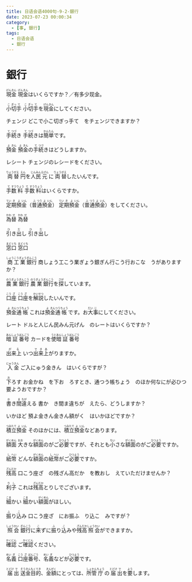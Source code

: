 ```yaml
---
title: 日语会语4000句-9-2-銀行
date: 2023-07-23 00:00:34
category:
  - [事, 銀行]
tags:
  - 日语会语
  - 銀行
---
```


# 銀行

<ruby>現<rt>げん</rt>金<rt>きん</rt></ruby>
<ruby>現<rt>げん</rt>金<rt>きん</rt>はいくらですか？／有多少现金。</ruby>

<!-- more -->

<ruby>小<rt>こ</rt>切<rt>ぎっ</rt>手<rt>て</rt></ruby>
<ruby>小<rt>こ</rt>切<rt>ぎっ</rt>手<rt>て</rt>を<rt></rt>現<rt>げん</rt>金<rt>きん</rt>にしてください。</ruby>

<ruby>チェンジ</ruby>
どこで小こ切ぎっ手て　をチェンジできますか？

<ruby>手<rt>て</rt>続<rt>つづ</rt>き</ruby>
<ruby>手<rt>て</rt>続<rt>つづ</rt>きは<rt></rt>簡<rt>かん</rt>単<rt>たん</rt>です。</ruby>

<ruby>預<rt>よ</rt>金<rt>きん</rt></ruby>
<ruby>預<rt>よ</rt>金<rt>きん</rt>の<rt></rt>手<rt>て</rt>続<rt>つづ</rt>きはどうしますか。</ruby>

<ruby>レシート</ruby>
<ruby>チェンジのレシードをください。</ruby>

<ruby>両<rt>りょう</rt>替<rt>がえ</rt></ruby>
<ruby>円<rt>えん</rt>を<rt></rt>人<rt>じん</rt>民<rt>みん</rt>元<rt>えげん</rt>に<rt></rt>両<rt>りょう</rt>替<rt>がえ</rt>したいんです。</ruby>

<ruby>手<rt>て</rt>数<rt>すう</rt>料<rt>りょう</rt></ruby>
<ruby>手<rt>て</rt>数<rt>すう</rt>料<rt>りょう</rt>はいくらですか。</ruby>

<ruby>定<rt>てい</rt>期<rt>き</rt>預<rt>よ</rt>金<rt>いん</rt>（<rt></rt>普<rt>ふ</rt>通<rt>つう</rt>預<rt>よ</rt>金<rt>いん</rt>）</ruby>
<ruby>定<rt>てい</rt>期<rt>き</rt>預<rt>よ</rt>金<rt>いん</rt>（<rt></rt>普<rt>ふ</rt>通<rt>つう</rt>預<rt>よ</rt>金<rt>いん</rt>）をしてください。</ruby>


<ruby>為<rt>かわ</rt>替<rt>せ</rt></ruby>
<ruby>為<rt>かわ</rt>替<rt>せ</rt></ruby>

<ruby>引<rt>ひ</rt>き<rt></rt>出<rt>だ</rt>し</ruby>
<ruby>引<rt>ひ</rt>き<rt></rt>出<rt>だ</rt>し</ruby>

<ruby>窓<rt>まど</rt>口<rt>ぐち</rt></ruby>
<ruby>窓<rt>まど</rt>口<rt>ぐち</rt></ruby>

<ruby>商<rt>しょう</rt>工<rt>こう</rt>業<rt>ぎょう</rt>銀<rt>ぎん</rt>行<rt>こう</rt></ruby>
商しょう工こう業ぎょう銀ぎん行こう行おこな　うがありますか？

<ruby>農<rt>のう</rt>業<rt>ぎょう</rt>銀<rt>ぎん</rt>行<rt>こう</rt></ruby>
<ruby>農<rt>のう</rt>業<rt>ぎょう</rt>銀<rt>ぎん</rt>行<rt>こう</rt>を<rt></rt>探<rt>さが</rt>しています。</ruby>

<ruby>口<rt>こう</rt>座<rt>ざ</rt></ruby>
<ruby>口<rt>こう</rt>座<rt>ざ</rt>を<rt></rt>解<rt>かい</rt>説<rt>せつ</rt>したいんです。</ruby>

<ruby>預<rt>よ</rt>金<rt>きん</rt>通<rt>つう</rt>帳<rt>ちょう</rt></ruby>
<ruby>これは<rt></rt>預<rt>よ</rt>金<rt>きん</rt>通<rt>つう</rt>帳<rt>ちょう</rt>です。お<rt></rt>大<rt>だい</rt>事<rt>じ</rt>にしてください。</ruby>

<ruby>レート</ruby>
ドルと人じん民みん元げん　のレートはいくらですか？

<ruby>暗<rt>あん</rt>証<rt>しょう</rt>番<rt>ばん</rt>号<rt>ごう</rt></ruby>
<ruby>カードを<rt></rt>使<rt>うと</rt>暗<rt>あん</rt>証<rt>しょう</rt>番<rt>ばん</rt>号<rt>ごう</rt></ruby>

<ruby>出来上<rt>がる</rt></ruby>
<ruby>いつ<rt></rt>出<rt>で</rt>来<rt>き</rt>上<rt>あ</rt>がりますか。</ruby>

<ruby>入<rt>にゅう</rt>金<rt>きん</rt></ruby>
ご入にゅう金きん　はいくらですが？

<ruby>下<rt>お</rt>ろす</ruby>
お金かね　を下お　ろすとき、通つう帳ちょう　のほか何なにが必ひつ要ようおですか？

<ruby>書<rt>か</rt>き<rt></rt>間<rt>ま</rt>違<rt>ちが</rt>える</ruby>
書か　き間ま違ちが　えたら、どうしますか？

<ruby>いかほど</ruby>
預よ金きん金きん額がく　はいかほどですか？

<ruby>積<rt>つみ</rt>立<rt>たて</rt>預<rt>よ</rt>金<rt>いん</rt></ruby>
<ruby>そのほかには、<rt></rt>積<rt>つみ</rt>立<rt>たて</rt>預<rt>よ</rt>金<rt>いん</rt>などあります。</ruby>

<ruby>額<rt>がく</rt>面<rt>めん</rt></ruby>
<ruby>大<rt>おお</rt>きな<rt></rt>額<rt>がく</rt>面<rt>めん</rt>のがご<rt></rt>必<rt>ひつ</rt>要<rt>よう</rt>ですが、それとも<rt></rt>小<rt>ちい</rt>さな<rt></rt>額<rt>がく</rt>面<rt>めん</rt>のがご<rt></rt>必<rt>ひつ</rt>要<rt>よう</rt>ですか。</ruby>

<ruby>紙<rt>し</rt>幣<rt>へい</rt></ruby>
<ruby>どんな<rt></rt>額<rt>がく</rt>面<rt>めん</rt>の<rt></rt>紙<rt>し</rt>幣<rt>へい</rt>がご<rt></rt>必<rt>ひつ</rt>要<rt>よう</rt>ですか。</ruby>

<ruby>残<rt>ざん</rt>高<rt>だか</rt></ruby>
口こう座ざ　の残ざん高だか　を教おし　えていただけませんか？

<ruby>利<rt>り</rt>子<rt>し</rt></ruby>
<ruby>これは<rt></rt>残<rt>ざん</rt>高<rt>だか</rt>とりしでございます。</ruby>

<ruby>細<rt>こま</rt>かい</ruby>
<ruby>細<rt>こま</rt>かい<rt></rt>額<rt>がく</rt>面<rt>めん</rt>がほしい。</ruby>

<ruby>振<rt>ふ</rt>り<rt></rt>込<rt>こ</rt>み</ruby>
口こう座ざ　にお振ふ　り込こ　みですが？

<ruby>照<rt>しょう</rt>会<rt>かい</rt></ruby>
<ruby>銀<rt>ぎん</rt>行<rt>こう</rt>に<rt></rt>来<rt>こ</rt>ずに<rt></rt>振<rt>ふ</rt>り<rt></rt>込<rt>こ</rt>みや<rt></rt>残<rt>ざん</rt>高<rt>だか</rt>照<rt>しょう</rt>会<rt>かい</rt>ができますか。</ruby>

<ruby>確<rt>かく</rt>認<rt>にん</rt></ruby>
<ruby>ご<rt></rt>確<rt>かく</rt>認<rt>にん</rt>ください。</ruby>

<ruby>名<rt>めい</rt>義<rt>ぎ</rt></ruby>
<ruby>口<rt>こう</rt>座<rt>ざ</rt>番<rt>ばん</rt>号<rt>ごう</rt>、<rt></rt>名<rt>めい</rt>義<rt>ぎ</rt>などが<rt></rt>必<rt>ひつ</rt>要<rt>よう</rt>です。</ruby>

<ruby>届<rt>とどけ</rt>出<rt>で</rt></ruby>
<ruby>送<rt>そう</rt>金<rt>きん</rt>目<rt>もく</rt>的<rt>てき</rt>、<rt></rt>金<rt>きん</rt>額<rt>がく</rt>にとっては、<rt></rt>所<rt>しょ</rt>管<rt>かん</rt>庁<rt>ちょう</rt>の<rt></rt>届<rt>とどけ</rt>出<rt>で</rt>を<rt></rt>要<rt>よう</rt>します。</ruby>

